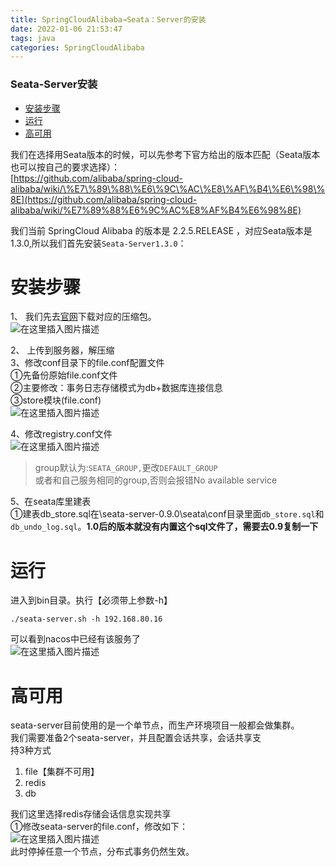 ```yaml
---
title: SpringCloudAlibaba→Seata：Server的安装
date: 2022-01-06 21:53:47
tags: java
categories: SpringCloudAlibaba
---
```


<!--more-->

### Seata-Server安装

- [安装步骤](#_8)
- [运行](#_28)
- [高可用](#_38)

我们在选择用Seata版本的时候，可以先参考下官方给出的版本匹配（Seata版本也可以按自己的要求选择）：  
[https://github.com/alibaba/spring-cloud-alibaba/wiki/\%E7\%89\%88\%E6\%9C\%AC\%E8\%AF\%B4\%E6\%98\%8E](https://github.com/alibaba/spring-cloud-alibaba/wiki/%E7%89%88%E6%9C%AC%E8%AF%B4%E6%98%8E)

我们当前 SpringCloud Alibaba 的版本是 2.2.5.RELEASE ，对应Seata版本是1.3.0,所以我们首先安装`Seata-Server1.3.0`：

# 安装步骤

1、 我们先去[官网](https://github.com/seata/seata/releases/tag/v1.3.0)下载对应的压缩包。  
![在这里插入图片描述](https://img-blog.csdnimg.cn/ed5c324743864306bae9ec17443b2b1f.png?x-oss-process=image/watermark,type_d3F5LXplbmhlaQ,shadow_50,text_Q1NETiBAZkZlZS1vcHM=,size_20,color_FFFFFF,t_70,g_se,x_16)

2、 上传到服务器，解压缩  
3、修改conf目录下的file.conf配置文件  
①先备份原始file.conf文件  
②主要修改：事务日志存储模式为db+数据库连接信息  
③store模块\(file.conf\)  
![在这里插入图片描述](https://img-blog.csdnimg.cn/3bdb316ea9024f138f7cb26829e56c32.png?x-oss-process=image/watermark,type_d3F5LXplbmhlaQ,shadow_50,text_Q1NETiBAZkZlZS1vcHM=,size_20,color_FFFFFF,t_70,g_se,x_16)

4、修改registry.conf文件  
![在这里插入图片描述](https://img-blog.csdnimg.cn/ddf6a21108e342379b1f8cbc279cfd5e.png?x-oss-process=image/watermark,type_d3F5LXplbmhlaQ,shadow_50,text_Q1NETiBAZkZlZS1vcHM=,size_19,color_FFFFFF,t_70,g_se,x_16)

> group默认为:`SEATA_GROUP,`更改`DEFAULT_GROUP`  
> 或者和自己服务相同的group,否则会报错No available service

5、在seata库里建表  
①建表db\_store.sql在\\seata-server-0.9.0\\seata\\conf目录里面`db_store.sql`和`db_undo_log.sql`。**1.0后的版本就没有内置这个sql文件了，需要去0.9复制一下**

# 运行

进入到bin目录。执行【必须带上参数-h】

```shell
./seata-server.sh -h 192.168.80.16
```

可以看到nacos中已经有该服务了  
![在这里插入图片描述](https://img-blog.csdnimg.cn/a9125abaf1334dcda9a6a7c62c0b3c7e.png)

# 高可用

seata-server目前使用的是一个单节点，而生产环境项目一般都会做集群。  
我们需要准备2个seata-server，并且配置会话共享，会话共享支  
持3种方式

1.  file【集群不可用】
2.  redis
3.  db

我们这里选择redis存储会话信息实现共享  
①修改seata-server的file.conf，修改如下：  
![在这里插入图片描述](https://img-blog.csdnimg.cn/5a2a81c46c1c47d590e69c065ea19fd7.png?x-oss-process=image/watermark,type_d3F5LXplbmhlaQ,shadow_50,text_Q1NETiBAZkZlZS1vcHM=,size_20,color_FFFFFF,t_70,g_se,x_16)  
此时停掉任意一个节点，分布式事务仍然生效。